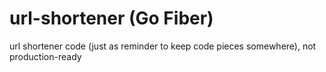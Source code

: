 # url-shortener (Go Fiber)
url shortener code (just as reminder to keep code pieces somewhere), not production-ready
